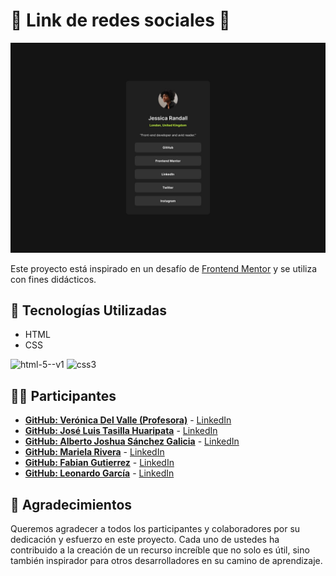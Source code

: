 # 🌟 Link de redes sociales 🍳

![Link de Redes Sociales](./assets/images/design/destkop-design.jpg)

Este proyecto está inspirado en un desafío de [Frontend Mentor](https://www.frontendmentor.io/) y se utiliza con fines didácticos.

## 🚀 Tecnologías Utilizadas

- HTML
- CSS

![html-5--v1](https://github.com/veronicadelvalle/carrusel-slider/assets/139937653/4d1c653a-1d4b-4f07-9479-d4e03fbffd86) 
![css3](https://github.com/veronicadelvalle/carrusel-slider/assets/139937653/687eab3e-adf9-4916-a6e3-916a73059d9b) 

## 👩‍💻 Participantes

- **[GitHub: Verónica Del Valle (Profesora)](https://github.com/veronicadelvalle)** - [LinkedIn](https://www.linkedin.com/in/usuario1/)
- **[GitHub: José Luis Tasilla Huaripata](https://github.com/Jota0305)** - [LinkedIn](www.linkedin.com/in/joseTH)
- **[GitHub: Alberto Joshua Sánchez Galicia](https://github.com/JoshuaGalicia)** - [LinkedIn](https://www.linkedin.com/in/joshua-galicia-51a1b7212/)
- **[GitHub: Mariela Rivera](https://github.com/marie2025)** - [LinkedIn](github.com/marie2025)
- **[GitHub: Fabian Gutierrez](https://github.com/FabianGuty)** - [LinkedIn](https://www.linkedin.com/in/fabian-gutierrez-213a94313/)
- **[GitHub: Leonardo García]()** - [LinkedIn]()

## 🥳 Agradecimientos

Queremos agradecer a todos los participantes y colaboradores por su dedicación y esfuerzo en este proyecto. Cada uno de ustedes ha contribuido a la creación de un recurso increíble que no solo es útil, sino también inspirador para otros desarrolladores en su camino de aprendizaje.
